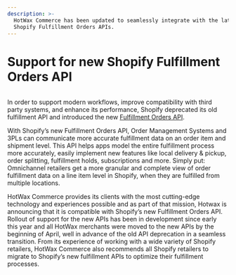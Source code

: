 ```yaml
---
description: >-
  HotWax Commerce has been updated to seamlessly integrate with the latest
  Shopify Fulfillment Orders APIs.
---
```


# Support for new Shopify Fulfillment Orders API

<figure><img src="https://www.hotwax.co/hubfs/PU%202%20-%20Support%20for%20new%20Shopify%20Fulfillment%20Orders%20API.png" alt=""><figcaption></figcaption></figure>

In order to support modern workflows, improve compatibility with third party systems, and enhance its performance, Shopify deprecated its old fulfillment API and introduced the new [Fulfillment Orders API](https://www.shopify.com/in/partners/blog/shopify-fulfillment-orders-api).

With Shopify’s new Fulfillment Orders API, Order Management Systems and 3PLs can communicate more accurate fulfillment data on an order item and shipment level. This API helps apps model the entire fulfillment process more accurately, easily implement new features like local delivery & pickup, order splitting, fulfillment holds, subscriptions and more. Simply put: Omnichannel retailers get a more granular and complete view of order fulfillment data on a line item level in Shopify, when they are fulfilled from multiple locations.

HotWax Commerce provides its clients with the most cutting-edge technology and experiences possible and as part of that mission, Hotwax is announcing that it is compatible with Shopify’s new Fulfillment Orders API. Rollout of support for the new APIs has been in development since early this year and all HotWax merchants were moved to the new APIs by the beginning of April, well in advance of the old API deprecation in a seamless transition. From its experience of working with a wide variety of Shopify retailers, HotWax Commerce also recommends all Shopify retailers to migrate to Shopify’s new fulfillment APIs to optimize their fulfillment processes.
